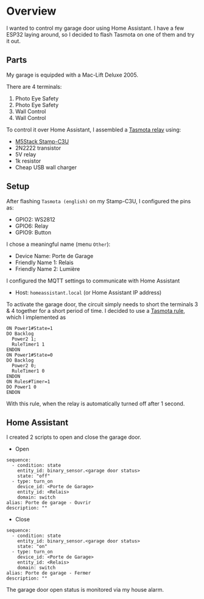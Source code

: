 # Overview
I wanted to control my garage door using Home Assistant. I have a few ESP32 laying around, so I decided to flash Tasmota on one of them and try it out.

## Parts
My garage is equipded with a Mac-Lift Deluxe 2005.

There are 4 terminals:
1. Photo Eye Safety
2. Photo Eye Safety
3. Wall Control
4. Wall Control

To control it over Home Assistant, I assembled a [Tasmota relay](https://tasmota.github.io/docs/) using:
- [M5Stack Stamp-C3U](https://docs.m5stack.com/en/core/stamp_c3u)
- 2N2222 transistor
- 5V relay
- 1k resistor
- Cheap USB wall charger

## Setup
After flashing `Tasmota (english)` on my Stamp-C3U, I configured the pins as:
- GPIO2: WS2812
- GPIO6: Relay
- GPIO9: Button

I chose a meaningful name (menu `Other`):
- Device Name: Porte de Garage
- Friendly Name 1: Relais
- Friendly Name 2: Lumière

I configured the MQTT settings to communicate with Home Assistant
- Host: `homeassistant.local` (or Home Assistant IP address)

To activate the garage door, the circuit simply needs to short the terminals 3 & 4 together for a short period of time.
I decided to use a [Tasmota rule](https://tasmota.github.io/docs/Rules/), which I implemented as
```
ON Power1#State=1
DO Backlog
  Power2 1;
  RuleTimer1 1
ENDON
ON Power1#State=0
DO Backlog
  Power2 0;
  RuleTimer1 0
ENDON
ON Rules#Timer=1
DO Power1 0
ENDON
```

With this rule, when the relay is automatically turned off after 1 second.

## Home Assistant
I created 2 scripts to open and close the garage door.
- Open
```
sequence:
  - condition: state
    entity_id: binary_sensor.<garage door status>
    state: "off"
  - type: turn_on
    device_id: <Porte de Garage>
    entity_id: <Relais>
    domain: switch
alias: Porte de garage - Ouvrir
description: ""

```
- Close
```
sequence:
  - condition: state
    entity_id: binary_sensor.<garage door status>
    state: "on"
  - type: turn_on
    device_id: <Porte de Garage>
    entity_id: <Relais>
    domain: switch
alias: Porte de garage - Fermer
description: ""

```
The garage door open status is monitored via my house alarm.
